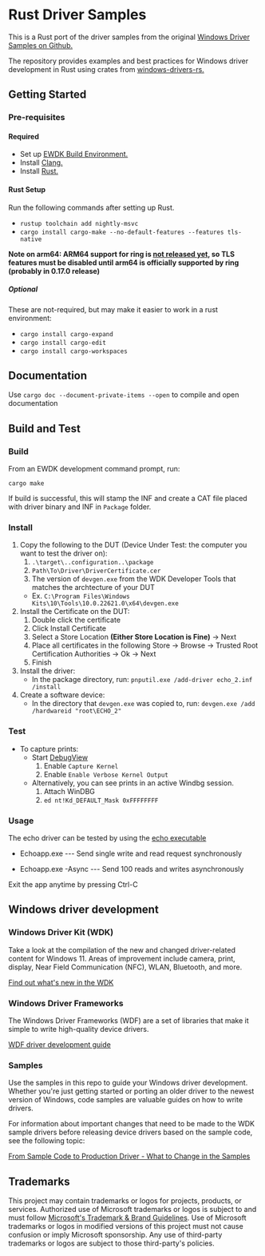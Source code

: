 # Rust Driver Samples

This is a Rust port of the driver samples from the original [Windows Driver Samples on Github.](https://github.com/microsoft/Windows-driver-samples)

The repository provides examples and best practices for Windows driver development in Rust using crates from [windows-drivers-rs.](https://github.com/microsoft/windows-drivers-rs) <span style="background-color: #FFFF00"></span>
 
## Getting Started

### Pre-requisites

#### Required
* Set up [EWDK Build Environment.](https://learn.microsoft.com/en-us/windows-hardware/drivers/develop/using-the-enterprise-wdk)
* Install [Clang.](https://clang.llvm.org/get_started.html)
* Install [Rust.](https://www.rust-lang.org/tools/install)

#### Rust Setup
Run the following commands after setting up Rust.
* `rustup toolchain add nightly-msvc`
* `cargo install cargo-make --no-default-features --features tls-native`

__Note on arm64: ARM64 support for ring is [not released yet](https://github.com/briansmith/ring/issues/1167), so TLS features must be disabled until arm64 is officially supported by ring (probably in 0.17.0 release)__

##### Optional

These are not-required, but may make it easier to work in a rust environment:

* `cargo install cargo-expand`
* `cargo install cargo-edit`
* `cargo install cargo-workspaces`

## Documentation

Use `cargo doc --document-private-items --open` to compile and open documentation

## Build and Test

### Build

From an EWDK development command prompt, run:

`cargo make`

If build is successful, this will stamp the INF and create a CAT file placed with driver binary and INF in `Package` folder. 

### Install

1. Copy the following to the DUT (Device Under Test: the computer you want to test the driver on):
   1. `.\target\..configuration..\package`
   2. `Path\To\Driver\DriverCertificate.cer`
   3. The version of `devgen.exe` from the WDK Developer Tools that matches the archtecture of your DUT
     * Ex. `C:\Program Files\Windows Kits\10\Tools\10.0.22621.0\x64\devgen.exe`
2. Install the Certificate on the DUT:
   1. Double click the certificate
   2. Click Install Certificate
   3. Select a Store Location __(Either Store Location is Fine)__ -> Next
   4. Place all certificates in the following Store -> Browse -> Trusted Root Certification Authorities -> Ok -> Next
   5. Finish
3. Install the driver:
   * In the package directory, run: `pnputil.exe /add-driver echo_2.inf /install`
4. Create a software device:
   * In the directory that `devgen.exe` was copied to, run: `devgen.exe /add /hardwareid "root\ECHO_2"`

### Test

* To capture prints:
  * Start [DebugView](https://learn.microsoft.com/en-us/sysinternals/downloads/debugview)
    1. Enable `Capture Kernel`
    2. Enable `Enable Verbose Kernel Output`
  * Alternatively, you can see prints in an active Windbg session.
    1. Attach WinDBG
    2. `ed nt!Kd_DEFAULT_Mask 0xFFFFFFFF`

### Usage

The echo driver can be tested by using the [echo executable](https://github.com/microsoft/Windows-driver-samples/tree/main/general/echo/kmdf/exe)
- Echoapp.exe --- Send single write and read request synchronously

- Echoapp.exe -Async --- Send 100 reads and writes asynchronously

Exit the app anytime by pressing Ctrl-C

## Windows driver development

### Windows Driver Kit (WDK)

Take a look at the compilation of the new and changed driver-related content for Windows 11. Areas of improvement include camera, print, display, Near Field Communication (NFC), WLAN, Bluetooth, and more.

[Find out what's new in the WDK](https://docs.microsoft.com/windows-hardware/drivers/what-s-new-in-driver-development)

### Windows Driver Frameworks

The Windows Driver Frameworks (WDF) are a set of libraries that make it simple to write high-quality device drivers.

[WDF driver development guide](https://docs.microsoft.com/windows-hardware/drivers/wdf/)

### Samples

Use the samples in this repo to guide your Windows driver development. Whether you're just getting started or porting an older driver to the newest version of Windows, code samples are valuable guides on how to write drivers.

For information about important changes that need to be made to the WDK sample drivers before releasing device drivers based on the sample code, see the following topic:

[From Sample Code to Production Driver - What to Change in the Samples](https://docs.microsoft.com/en-us/windows-hardware/drivers/gettingstarted/from-sample-code-to-production-driver)

## Trademarks

This project may contain trademarks or logos for projects, products, or services. Authorized use of Microsoft 
trademarks or logos is subject to and must follow 
[Microsoft's Trademark & Brand Guidelines](https://www.microsoft.com/en-us/legal/intellectualproperty/trademarks/usage/general).
Use of Microsoft trademarks or logos in modified versions of this project must not cause confusion or imply Microsoft sponsorship.
Any use of third-party trademarks or logos are subject to those third-party's policies.
